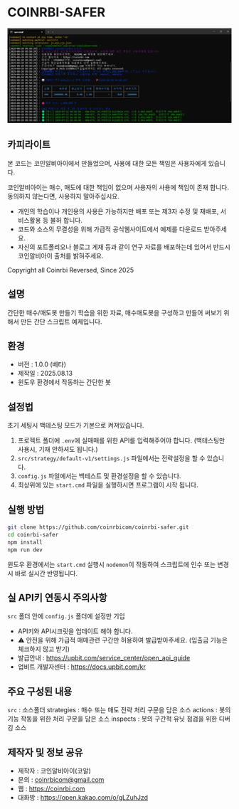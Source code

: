 # COINRBI-SAFER

![코인알비아이 세이퍼 미리보기](preview.png)

## 카피라이트

본 코드는 코인알비아이에서 만들었으며, 사용에 대한 모든 책임은 사용자에게 있습니다.

코인알비아이는 매수, 매도에 대한 책임이 없으며 사용자의 사용에 책임이 존재 합니다. 동의하지 않는다면, 사용하지 말아주십시요.

- 개인의 학습이나 개인용의 사용은 가능하지만 배포 또는 제3자 수정 및 재배포, 서비스활용 등 불허 합니다.
- 코드와 소스의 무결성을 위해 가급적 공식웹사이트에서 예제를 다운로드 받아주세요.
- 자신의 포트폴리오나 블로그 게재 등과 같이 연구 자료를 배포하는데 있어서 반드시 코인알비아이 출처를 밝혀주세요.

Copyright all Coinrbi Reversed, Since 2025

## 설명

간단한 매수/매도봇 만들기 학습을 위한 자료, 매수매도봇을 구성하고 만들어 써보기 위해서 만든 간단 스크립트 예제입니다.

## 환경

- 버전 : 1.0.0 (베타)
- 제작일 : 2025.08.13
- 윈도우 환경에서 작동하는 간단한 봇

## 설정법

초기 세팅시 백테스팅 모드가 기본으로 켜져있습니다.

1. 프로젝트 폴더에 `.env`에 실매매를 위한 API를 입력해주어야 합니다. (백테스팅만 사용시, 기재 안하셔도 됩니다.)
2. `src/strategy/default-v1/settings.js` 파일에서는 전략설정을 할 수 있습니다.
3. `config.js` 파일에서는 백테스트 및 환경설정을 할 수 있습니다.
4. 최상위에 있는 `start.cmd` 파일을 실행하시면 프로그램이 시작 됩니다.

## 실행 방법

```bash
git clone https://github.com/coinrbicom/coinrbi-safer.git
cd coinrbi-safer
npm install
npm run dev
```

윈도우 환경에서는 `start.cmd` 실행시 `nodemon`이 작동하여 스크립트에 인수 또는 변경시 바로 실시간 반영됩니다.

## 실 API키 연동시 주의사항

`src` 폴더 안에 `config.js` 폴더에 설정만 기입

- API키와 API시크릿을 업데이트 해야 합니다.
- ⚠️ 안전을 위해 가급적 매매관련 구간만 허용하여 발급받아주세요. (입출금 기능은 체크하지 않고 받기)
- 발급안내 : https://upbit.com/service_center/open_api_guide
- 업비트 개발자센터 : https://docs.upbit.com/kr

## 주요 구성된 내용

`src` : 소스폴더
  strategies : 매수 또는 매도 전략 처리 구문을 담은 소스
  actions : 봇의 기능 작동을 위한 처리 구문을 담은 소스
  inspects : 봇의 구간적 유닛 점검을 위한 디버깅 소스

## 제작자 및 정보 공유

- 제작자 : 코인알비아이(코알)
- 문의 : coinrbicom@gmail.com
- 웹 : https://coinrbi.com
- 대화방 : https://open.kakao.com/o/gLZuhJzd
